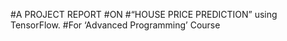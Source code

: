 #A PROJECT REPORT
#ON
#“HOUSE PRICE PREDICTION” using TensorFlow.
#For ‘Advanced Programming’ Course

